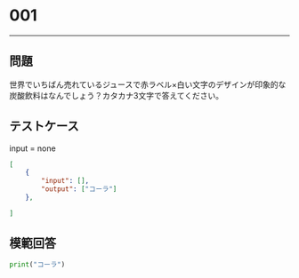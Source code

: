 # 001


---
## 問題

世界でいちばん売れているジュースで赤ラベル×白い文字のデザインが印象的な炭酸飲料はなんでしょう？カタカナ3文字で答えてください。

## テストケース
input = none
```json
[
	{
		"input": [],
		"output": ["コーラ"]
  	},

]
```

## 模範回答
```python
print("コーラ")
```
